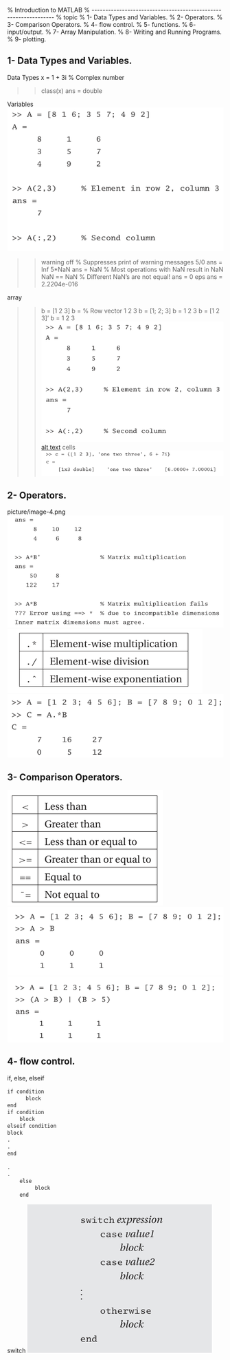 %  Introduction to MATLAB
% ----------------------------------------------------------------
% topic
% 1- Data Types and Variables.
% 2- Operators.
% 3- Comparison Operators.
% 4- flow control.
% 5- functions.
% 6- input/output.
% 7- Array Manipulation.
% 8- Writing and Running Programs.
% 9- plotting.

## 1- Data Types and Variables. ##


 Data Types
  x = 1 + 3i % Complex number
 >> class(x)
 ans =
 double

 Variables
![alt text](picture\image-1.png)
 >> warning off % Suppresses print of warning messages
 >> 5/0
 ans =
 Inf
 >> 5*NaN
 ans =
 NaN
 % Most operations with NaN result in NaN
 >> NaN == NaN % Different NaN’s are not equal!
 ans =
 0
 >> eps
 ans =
 2.2204e-016

 array
  >> b = [1 2 3]
 b =
 % Row vector
 1 2 3
 >> b = [1; 2; 3]
 b =
 1
 2
 3
  >> b = [1 2 3]’
 b =
 1
 2
 3
![alt text](picture/image-1.png)
  [alt text](picture/image-2.png)
 cells 
 ![alt text](picture/image-3.png)



## 2- Operators. ##

picture/image-4.png![alt text](picture\image-5.png)
![alt text](picture/image-6.png)
![alt text](picture/image-7.png)
## 3- Comparison Operators. ##

![alt text](picture/image-8.png)
![alt text](picture/image-9.png)
![alt text](picture/image-10.png)
## 4- flow control. ##
if, else, elseif
   
    if condition 
          block
    end
    if condition
        block
    elseif condition
    block
    .
    .
    end

    .
    .
        else
             block
        end
switch 
![alt text](picture/image-11.png)
